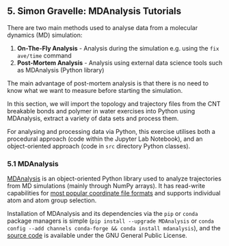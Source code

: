## 5. Simon Gravelle: MDAnalysis Tutorials

There are two main methods used to analyse data from a molecular dynamics (MD) simulation:
1. **On-The-Fly Analysis** - Analysis during the simulation e.g. using the `fix ave/time` command
2. **Post-Mortem Analysis** - Analysis using external data science tools such as MDAnalysis (Python library)

The main advantage of post-mortem analysis is that there is no need to know what we want to measure before starting the simulation.

In this section, we will import the topology and trajectory files from the CNT breakable bonds and polymer in water exercises into Python using MDAnalysis, extract a variety of data sets and process them.

For analysing and processing data via Python, this exercise utilises both a procedural approach (code within the Jupyter Lab Notebook), and an object-oriented approach (code in `src` directory Python classes).

### 5.1 MDAnalysis

[MDAnalysis](https://www.mdanalysis.org/) is an object-oriented Python library used to analyze trajectories from MD simulations (mainly through NumPy arrays). It has read-write capabilities for [most popular coordinate file formats](https://docs.mdanalysis.org/stable/documentation_pages/coordinates/init.html) and supports individual atom and atom group selection.

Installation of MDAnalysis and its dependencies via the `pip` or `conda` package managers is simple (`pip install --upgrade MDAnalysis` or `conda config --add channels conda-forge && conda install mdanalysis`), and the [source code](https://github.com/MDAnalysis/mdanalysis) is available under the GNU General Public License.
